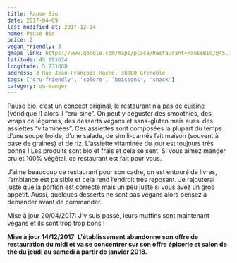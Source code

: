 ```yaml
---
title: Pause Bio
date: 2017-04-09
last_modified_at: 2017-12-14
name: Pause Bio
price: 2
vegan_friendly: 3
gmaps_link: https://www.google.com/maps/place/Restaurant+PauseBio/@45.1916293,5.7310884,15z/data=!4m2!3m1!1s0x0:0xba466d35baf6e3e5?sa=X&ved=0ahUKEwiMicvR1JnTAhVEChoKHdDsC30Q_BIIcTAK
latitude: 45.191624
longitude: 5.731088
address: 3 Rue Jean-François Haché, 38000 Grenoble
tags: ['cru-friendly', 'colore', 'boissons', 'snack']
category: ou-manger
---
```


Pause bio, c’est un concept original, le restaurant n’a pas de cuisine (véridique !) alors il “cru-sine”. On peut y déguster des smoothies, des wraps de légumes, des desserts végans et sans-gluten mais aussi des assiettes “vitaminées”. Ces assiettes sont composées la plupart du temps d’une soupe froide, d’une salade, de simili-carnés fait maison (souvent à base de graines) et de riz. L'assiette vitaminée du jour est toujours très bonne ! Les produits sont bio et frais et cela se sent. Si vous aimez manger cru et 100% végétal, ce restaurant est fait pour vous.

J’aime beaucoup ce restaurant pour son cadre, on est entouré de livres, l’ambiance est paisible et cela rend l’endroit très reposant. Je rajouterai juste que la portion est correcte mais un peu juste si vous avez un gros appétit. Aussi, quelques desserts ne sont pas végans alors pensez à demander avant de commander.

Mise à jour 20/04/2017: J'y suis passé, leurs muffins sont maintenant végans et ils sont trop trop bons !

**Mise à jour 14/12/2017: L'établissement abandonne son offre de restauration du midi et va se concentrer sur son offre épicerie et salon de thé du jeudi au samedi à partir de janvier 2018.**